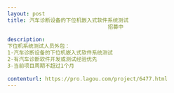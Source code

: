 ```yaml
---                
layout: post       
title: 汽车诊断设备的下位机嵌入式软件系统测试
                                招募中
           
description: 
下位机系统测试人员外包：
1-汽车诊断设备的下位机嵌入式软件系统测试
2-有汽车诊断软件开发或测试经验优先
3-当前项目周期不超过1个月
     
contenturl: https://pro.lagou.com/project/6477.html      
---                 
```

